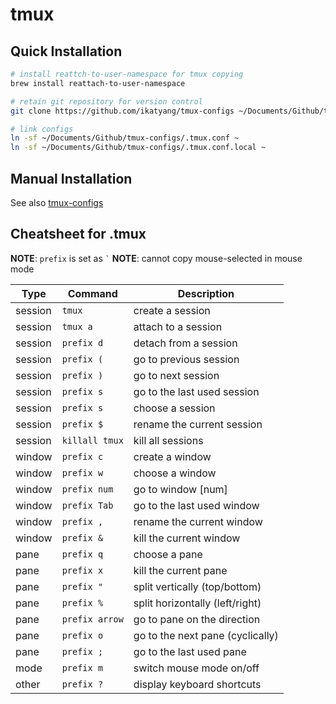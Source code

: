 # tmux

## Quick Installation

```sh
# install reattch-to-user-namespace for tmux copying
brew install reattach-to-user-namespace

# retain git repository for version control
git clone https://github.com/ikatyang/tmux-configs ~/Documents/Github/tmux-configs

# link configs
ln -sf ~/Documents/Github/tmux-configs/.tmux.conf ~
ln -sf ~/Documents/Github/tmux-configs/.tmux.conf.local ~
```

## Manual Installation

See also [tmux-configs](https://github.com/ikatyang/tmux-configs/)

## Cheatsheet for .tmux

**NOTE**: `prefix` is set as <code>`</code>
**NOTE**: cannot copy mouse-selected in mouse mode

| Type    | Command        | Description                      |
| ------- | -------------- | -------------------------------- |
| session | `tmux`         | create a session                 |
| session | `tmux a`       | attach to a session              |
| session | `prefix d`     | detach from a session            |
| session | `prefix (`     | go to previous session           |
| session | `prefix )`     | go to next session               |
| session | `prefix s`     | go to the last used session      |
| session | `prefix s`     | choose a session                 |
| session | `prefix $`     | rename the current session       |
| session | `killall tmux` | kill all sessions                |
| window  | `prefix c`     | create a window                  |
| window  | `prefix w`     | choose a window                  |
| window  | `prefix num`   | go to window [num]               |
| window  | `prefix Tab`   | go to the last used window       |
| window  | `prefix ,`     | rename the current window        |
| window  | `prefix &`     | kill the current window          |
| pane    | `prefix q`     | choose a pane                    |
| pane    | `prefix x`     | kill the current pane            |
| pane    | `prefix "`     | split vertically (top/bottom)    |
| pane    | `prefix %`     | split horizontally (left/right)  |
| pane    | `prefix arrow` | go to pane on the direction      |
| pane    | `prefix o`     | go to the next pane (cyclically) |
| pane    | `prefix ;`     | go to the last used pane         |
| mode    | `prefix m`     | switch mouse mode on/off         |
| other   | `prefix ?`     | display keyboard shortcuts       |
